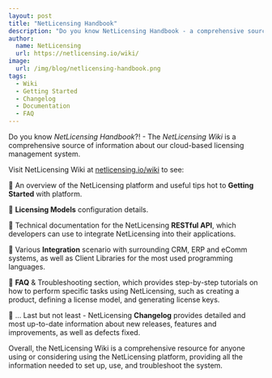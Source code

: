 ```yaml
---
layout: post
title: "NetLicensing Handbook"
description: "Do you know NetLicensing Handbook - a comprehensive source of information about our cloud-based licensing management system"
author:
  name: NetLicensing
  url: https://netlicensing.io/wiki/
image:
  url: /img/blog/netlicensing-handbook.png
tags:
  - Wiki
  - Getting Started
  - Changelog
  - Documentation
  - FAQ
---
```


Do you know *NetLicensing Handbook*?! - The *NetLicensing Wiki* is a comprehensive source of information about our cloud-based licensing management system.

Visit NetLicensing Wiki at [netlicensing.io/wiki](https://netlicensing.io/wiki/) to see:

📙 An overview of the NetLicensing platform and useful tips hot to **Getting Started** with platform.

📙 **Licensing Models** configuration details.

📙 Technical documentation for the NetLicensing **RESTful API**, which developers can use to integrate NetLicensing into their applications.

📙 Various **Integration** scenario with surrounding CRM, ERP and eComm systems, as well as Client Libraries for the most used programming languages.

📙 **FAQ** & Troubleshooting section, which provides step-by-step tutorials on how to perform specific tasks using NetLicensing, such as creating a product, defining a license model, and generating license keys.

📙 ... Last but not least - NetLicensing **Changelog** provides detailed and most up-to-date information about new releases, features and improvements, as well as defects fixed.

Overall, the NetLicensing Wiki is a comprehensive resource for anyone using or considering using the NetLicensing platform, providing all the information needed to set up, use, and troubleshoot the system.